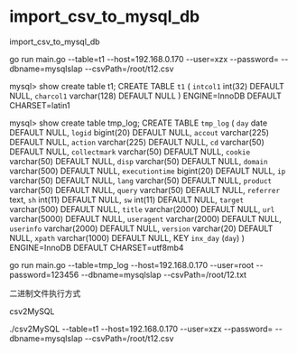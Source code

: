 # import_csv_to_mysql_db
import_csv_to_mysql_db


 go run main.go --table=t1  --host=192.168.0.170 --user=xzx --password= --dbname=mysqlslap --csvPath=/root/t12.csv
 
 mysql> show create table t1;
CREATE TABLE `t1` (
  `intcol1` int(32) DEFAULT NULL,
  `charcol1` varchar(128) DEFAULT NULL
) ENGINE=InnoDB DEFAULT CHARSET=latin1 


mysql> show create table tmp_log;
CREATE TABLE `tmp_log` (
  `day` date DEFAULT NULL,
  `logid` bigint(20) DEFAULT NULL,
  `accout` varchar(225) DEFAULT NULL,
  `action` varchar(225) DEFAULT NULL,
  `cd` varchar(50) DEFAULT NULL,
  `collectmark` varchar(50) DEFAULT NULL,
  `cookie` varchar(50) DEFAULT NULL,
  `disp` varchar(50) DEFAULT NULL,
  `domain` varchar(500) DEFAULT NULL,
  `executiontime` bigint(20) DEFAULT NULL,
  `ip` varchar(50) DEFAULT NULL,
  `lang` varchar(50) DEFAULT NULL,
  `product` varchar(50) DEFAULT NULL,
  `query` varchar(50) DEFAULT NULL,
  `referrer` text,
  `sh` int(11) DEFAULT NULL,
  `sw` int(11) DEFAULT NULL,
  `target` varchar(500) DEFAULT NULL,
  `title` varchar(2000) DEFAULT NULL,
  `url` varchar(5000) DEFAULT NULL,
  `useragent` varchar(2000) DEFAULT NULL,
  `userinfo` varchar(2000) DEFAULT NULL,
  `version` varchar(20) DEFAULT NULL,
  `xpath` varchar(1000) DEFAULT NULL,
  KEY `inx_day` (`day`)
) ENGINE=InnoDB DEFAULT CHARSET=utf8mb4

 go run main.go --table=tmp_log  --host=192.168.0.170 --user=root --password=123456 --dbname=mysqlslap --csvPath=/root/12.txt
 
 

二进制文件执行方式






csv2MySQL

./csv2MySQL --table=t1  --host=192.168.0.170 --user=xzx --password= --dbname=mysqlslap --csvPath=/root/t12.csv

